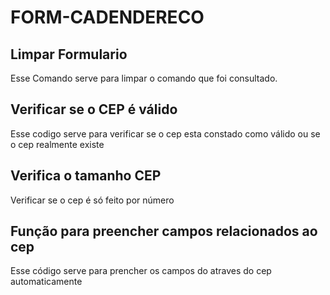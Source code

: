 # FORM-CADENDERECO

## Limpar Formulario
Esse Comando serve para limpar o comando que foi consultado. 

## Verificar se o CEP é válido
Esse codigo serve para verificar se o cep esta constado como válido ou se o cep realmente existe 

## Verifica o tamanho CEP
Verificar se o cep é só feito por número

## Função para preencher campos relacionados ao cep
Esse código serve para prencher os campos do atraves do cep automaticamente